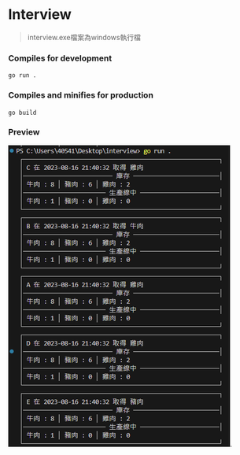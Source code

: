 # Interview
> interview.exe檔案為windows執行檔

### Compiles for development
```
go run .
```

### Compiles and minifies for production
```
go build
```

### Preview
![Demo photo](photo.png).


